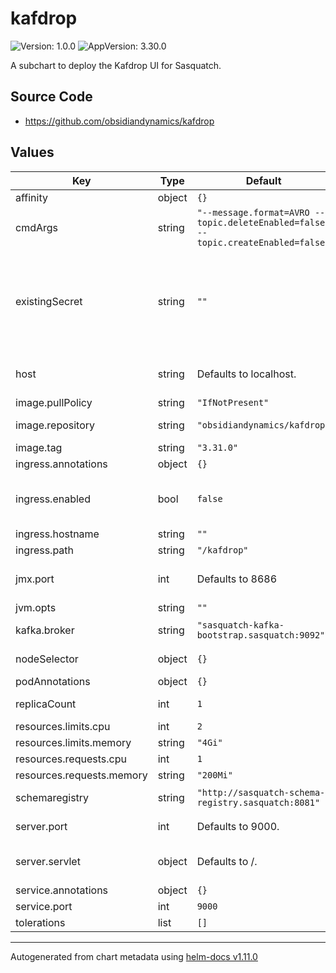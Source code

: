 # kafdrop

![Version: 1.0.0](https://img.shields.io/badge/Version-1.0.0-informational?style=flat-square) ![AppVersion: 3.30.0](https://img.shields.io/badge/AppVersion-3.30.0-informational?style=flat-square)

A subchart to deploy the Kafdrop UI for Sasquatch.

## Source Code

* <https://github.com/obsidiandynamics/kafdrop>

## Values

| Key | Type | Default | Description |
|-----|------|---------|-------------|
| affinity | object | `{}` | Affinity configuration. |
| cmdArgs | string | `"--message.format=AVRO --topic.deleteEnabled=false --topic.createEnabled=false"` | Command line arguments to Kafdrop. |
| existingSecret | string | `""` | Existing k8s secrect use to set kafdrop environment variables. Set SCHEMAREGISTRY_AUTH for basic auth credentials in the form username:password |
| host | string | Defaults to localhost. | The hostname to report for the RMI registry (used for JMX). |
| image.pullPolicy | string | `"IfNotPresent"` | Image pull policy. |
| image.repository | string | `"obsidiandynamics/kafdrop"` | Kafdrop Docker image repository. |
| image.tag | string | `"3.31.0"` | Kafdrop image version. |
| ingress.annotations | object | `{}` | Ingress annotations. |
| ingress.enabled | bool | `false` | Enable Ingress. This should be true to create an ingress rule for the application. |
| ingress.hostname | string | `""` | Ingress hostname. |
| ingress.path | string | `"/kafdrop"` | Ingress path. |
| jmx.port | int | Defaults to 8686 | Port to use for JMX. If unspecified, JMX will not be exposed. |
| jvm.opts | string | `""` | JVM options. |
| kafka.broker | string | `"sasquatch-kafka-bootstrap.sasquatch:9092"` | Bootstrap list of Kafka host/port pairs |
| nodeSelector | object | `{}` | Node selector configuration. |
| podAnnotations | object | `{}` | Pod annotations. |
| replicaCount | int | `1` | Number of kafdrop pods to run in the deployment. |
| resources.limits.cpu | int | `2` |  |
| resources.limits.memory | string | `"4Gi"` |  |
| resources.requests.cpu | int | `1` |  |
| resources.requests.memory | string | `"200Mi"` |  |
| schemaregistry | string | `"http://sasquatch-schema-registry.sasquatch:8081"` | The endpoint of Schema Registry |
| server.port | int | Defaults to 9000. | The web server port to listen on. |
| server.servlet | object | Defaults to /. | The context path to serve requests on (must end with a /). |
| service.annotations | object | `{}` | Service annotations |
| service.port | int | `9000` | Service port |
| tolerations | list | `[]` | Tolerations configuration. |

----------------------------------------------
Autogenerated from chart metadata using [helm-docs v1.11.0](https://github.com/norwoodj/helm-docs/releases/v1.11.0)
